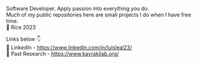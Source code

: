 Software Developer. Apply passion into everything you do.     
Much of my public repositories here are small projects I do when I have free time.   
🦉 Rice 2023

Links below 👇     
💼 LinkedIn - https://www.linkedin.com/in/luisleal23/      
🔬 Past Research - https://www.kavrakilab.org/
